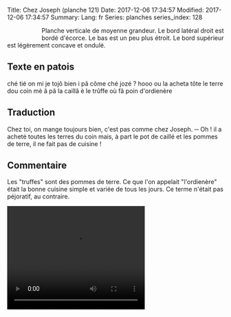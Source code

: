 Title: Chez Joseph (planche 121)
Date: 2017-12-06 17:34:57
Modified: 2017-12-06 17:34:57
Summary: 
Lang: fr
Series: planches
series_index: 128


<figure class="image-block" style="float: left;">
  <img alt="" src="{static}/images/planche_121.png">
  <figcaption style="max-width: 222px"></figcaption>
</figure>
<p style="text-align:justify;">Planche verticale de moyenne grandeur. Le bord latéral droit est bordé d'écorce. Le bas est un peu plus étroit. Le bord supérieur est légèrement concave et ondulé.</p>

## Texte en patois
ché  tié  on  mi je  tojô  bien  i  pâ  côme  ché  jozé ?  hooo ou la acheta  tôte  le terre dou coin mè â pâ la  caillâ è le trûffe où fâ poin d'ordienère


## Traduction
Chez toi, on mange toujours bien, c'est pas comme chez Joseph.
─  Oh ! il a acheté toutes les terres du coin mais, à part le pot de caillé et les pommes de terre, il ne fait pas de cuisine !

## Commentaire
Les "truffes" sont des pommes de terre. Ce que l'on appelait "l'ordienère" était la bonne cuisine simple et variée de tous les jours. Ce terme n'était pas péjoratif, au contraire.



<video width="320" height="240" controls>
  <source src="https://d1njpgd0ygatdn.cloudfront.net/video_121.mp4" type="video/mp4">
</video>
